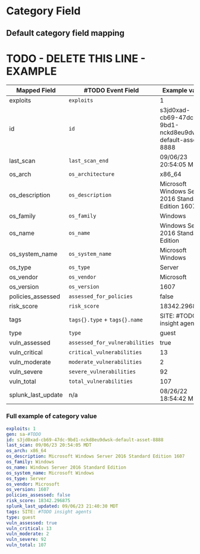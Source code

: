# Category Field

## Default category field mapping

# TODO - DELETE THIS LINE - EXAMPLE

Mapped Field | #TODO Event Field | Example value
------------ | ----------------------- | -------------
exploits | `exploits` | 1
id | `id` | s3jd0xad-cb69-47dc-9bd1-nckd8eu9dwsk-default-asset-8888
last_scan | `last_scan_end` | 09/06/23 20:54:05 MDT
os_arch | `os_architecture` | x86_64
os_description | `os_description` | Microsoft Windows Server 2016 Standard Edition 1607
os_family | `os_family` | Windows
os_name | `os_name` | Windows Server 2016 Standard Edition
os_system_name | `os_system_name` | Microsoft Windows
os_type | `os_type` | Server
os_vendor | `os_vendor` | Microsoft
os_version | `os_version` | 1607
policies_assessed | `assessed_for_policies` | false
risk_score | `risk_score` | 18342.296875
tags | `tags{}.type` + `tags{}.name`| SITE: #TODO insight agents
type | `type` | guest
vuln_assessed | `assessed_for_vulnerabilities` | true
vuln_critical | `critical_vulnerabilities` | 13
vuln_moderate | `moderate_vulnerabilities` | 2
vuln_severe | `severe_vulnerabilities` | 92
vuln_total | `total_vulnerabilities` | 107
splunk_last_update | n/a | 08/26/22 18:54:42 MDT

### Full example of category value

```yaml
exploits: 1
gen: sa-#TODO
id: s3jd0xad-cb69-47dc-9bd1-nckd8eu9dwsk-default-asset-8888
last_scan: 09/06/23 20:54:05 MDT
os_arch: x86_64
os_description: Microsoft Windows Server 2016 Standard Edition 1607
os_family: Windows
os_name: Windows Server 2016 Standard Edition
os_system_name: Microsoft Windows
os_type: Server
os_vendor: Microsoft
os_version: 1607
policies_assessed: false
risk_score: 18342.296875
splunk_last_updated: 09/06/23 21:40:30 MDT
tags: SITE: #TODO insight agents
type: guest
vuln_assessed: true
vuln_critical: 13
vuln_moderate: 2
vuln_severe: 92
vuln_total: 107
```